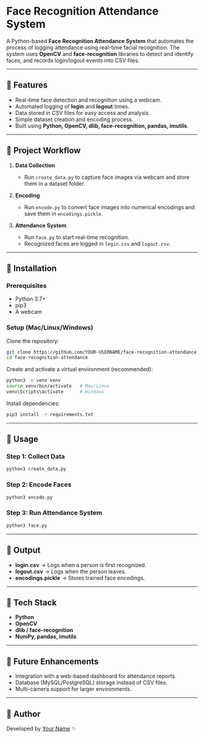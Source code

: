 # Face Recognition Attendance System  

A Python-based **Face Recognition Attendance System** that automates the process of logging attendance using real-time facial recognition. The system uses **OpenCV** and **face-recognition** libraries to detect and identify faces, and records login/logout events into CSV files.  

---

## 🔹 Features  
- Real-time face detection and recognition using a webcam.  
- Automated logging of **login** and **logout** times.  
- Data stored in CSV files for easy access and analysis.  
- Simple dataset creation and encoding process.  
- Built using **Python, OpenCV, dlib, face-recognition, pandas, imutils**.  

---

## 🔹 Project Workflow  
1. **Data Collection**  
   - Run `create_data.py` to capture face images via webcam and store them in a dataset folder.  

2. **Encoding**  
   - Run `encode.py` to convert face images into numerical encodings and save them in `encodings.pickle`.  

3. **Attendance System**  
   - Run `face.py` to start real-time recognition.  
   - Recognized faces are logged in `login.csv` and `logout.csv`.  

---

## 🔹 Installation  

### Prerequisites  
- Python 3.7+  
- pip3  
- A webcam  

### Setup (Mac/Linux/Windows)  
Clone the repository:  
```bash
git clone https://github.com/YOUR-USERNAME/face-recognition-attendance.git
cd face-recognition-attendance
```

Create and activate a virtual environment (recommended):  
```bash
python3 -m venv venv
source venv/bin/activate   # Mac/Linux
venv\Scripts\activate      # Windows
```

Install dependencies:  
```bash
pip3 install -r requirements.txt
```

---

## 🔹 Usage  

### Step 1: Collect Data  
```bash
python3 create_data.py
```

### Step 2: Encode Faces  
```bash
python3 encode.py
```

### Step 3: Run Attendance System  
```bash
python3 face.py
```

---

## 🔹 Output  
- **login.csv** → Logs when a person is first recognized.  
- **logout.csv** → Logs when the person leaves.  
- **encodings.pickle** → Stores trained face encodings.  

---

## 🔹 Tech Stack  
- **Python**  
- **OpenCV**  
- **dlib / face-recognition**  
- **NumPy, pandas, imutils**  

---

## 🔹 Future Enhancements  
- Integration with a web-based dashboard for attendance reports.  
- Database (MySQL/PostgreSQL) storage instead of CSV files.  
- Multi-camera support for larger environments.  

---

## 🔹 Author  
Developed by [Your Name](https://github.com/YOUR-USERNAME) ✨  
